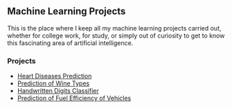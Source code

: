 ## Machine Learning Projects

This is the place where I keep all my machine learning projects carried out, whether for college work, for study, or simply out of curiosity to get to know this fascinating area of artificial intelligence.

### Projects

- [Heart Diseases Prediction](https://github.com/endhel/Machine-Learning-Projects/blob/main/heart_disease_prediction.ipynb)
- [Prediction of Wine Types](https://github.com/endhel/Machine-Learning-Projects/blob/main/wine_prediction.ipynb)
- [Handwritten Digits Classifier](https://github.com/endhel/Machine-Learning-Projects/blob/main/handwritten_digits_classifier.ipynb)
- [Prediction of Fuel Efficiency of Vehicles](https://github.com/endhel/Machine-Learning-Projects/blob/main/Prediction-Fuel-Efficiency-of-Vehicles.ipynb)

